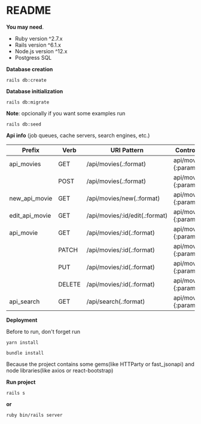 # README

**You may need**.
* Ruby version ^2.7.x 
* Rails version ^6.1.x 
* Node.js version ^12.x
* Postgress SQL

**Database creation**
```
rails db:create
```

**Database initialization**

```
rails db:migrate
```

**Note**: opcionally if you want some examples run 

```
rails db:seed
```

**Api info** (job queues, cache servers, search engines, etc.)

|  Prefix   |Verb  |     URI Pattern           |      Controller#Action                    |
| --------- | ---- | ------------------------- | ------------------------------------------|
|api_movies | GET  |  /api/movies(.:format)    | api/movies#index {:params=>:title}|
|           | POST | /api/movies(.:format)     | api/movies#create {:params=>:title}|
|new_api_movie| GET |   /api/movies/new(.:format) |  api/movies#new {:params=>:title}|
|edit_api_movie| GET |   /api/movies/:id/edit(.:format)   | api/movies#edit {:params=>:title}|
|api_movie |GET  |  /api/movies/:id(.:format)  | api/movies#show {:params=>:title}|
|          |PATCH | /api/movies/:id(.:format)  | api/movies#update {:params=>:title}|
|          |PUT |   /api/movies/:id(.:format)   | api/movies#update {:params=>:title}|
|          |DELETE | /api/movies/:id(.:format)   | api/movies#destroy {:params=>:title}|
|api_search| GET  |  /api/search(.:format)  | api/movies#search {:params=>:title}|

**Deployment**

Before to run, don't forget run
```
yarn install

bundle install
```
Because the project contains some gems(like HTTParty or fast_jsonapi) and node libraries(like axios or react-bootstrap)

**Run project**
```
rails s
```
**or**

```
ruby bin/rails server
```
